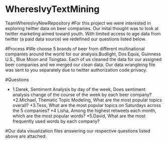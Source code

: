 # WheresIvyTextMining
TeamWheresIvyNewRepository
#For this project we were interested in exploring twitter data on beer companies. Our inital thought was to look at twitter marketing aimed toward youth. With limited access to age data from twitter (a paid data source) we redefined our questions listed below.

#Process
#We choose 5 brands of beer from different multinational companies around the world for our analysis.Budlight, Dos Equis, Guinness U.S., Blue Moon and Tsingtao. Each of us cleaned the data for our assigned beer companies and we merged our clean data. Our data wrangleing file was sent to you separately due to twitter authorization code privacy.

#Questions
* 1.Derek, Sentiment Analysis by day of the week, Does sentiment analysis change of the     course of the week by each beer company?
*2.Michael, Thematic Topic Modeling, What are the most popular topics overall? 
*3.Tess, What are the most popular topics on Saturdays across the 5 companies?
*4 Lisha, Among the highest retweets each month, which are the most popular words?
*5.David, What are the most frequently used words by each company?

#Our data visualization files answering our respective questions listed above are attached: